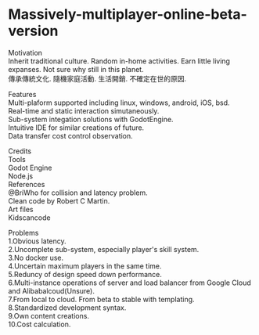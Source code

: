 # Massively-multiplayer-online-beta-version

Motivation<br> 
Inherit traditional culture. Random in-home activities. Earn little living expanses. Not sure why still in this planet.<br> 
傳承傳統文化. 隨機家庭活動. 生活開銷. 不確定在世的原因. <br>

Features<br>
Multi-plaform supported including linux, windows, android, iOS, bsd.<br>
Real-time and static interaction simutaneously.<br>
Sub-system integation solutions with GodotEngine.<br>
Intuitive IDE for similar creations of future.<br>
Data transfer cost control observation.<br>

Credits<br>
Tools<br>
Godot Engine<br>
Node.js<br>
References<br>
@BriWho for collision and latency problem.<br>
Clean code by Robert C Martin.<br>
Art files<br>
Kidscancode

Problems<br>
1.Obvious latency.<br> 
2.Uncomplete sub-system, especially player's skill system.<br> 
3.No docker use.<br> 
4.Uncertain maximum players in the same time.<br> 
5.Reduncy of design speed down performance.<br>
6.Multi-instance operations of server and load balancer from Google Cloud and Alibabalcoud(Unsure).<br>
7.From local to cloud. From beta to stable with templating.<br>
8.Standardized development syntax.<br>
9.Own content creations.<br>
10.Cost calculation.

